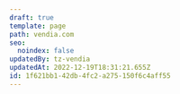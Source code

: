 ```yaml
---
draft: true
template: page
path: vendia.com
seo:
  noindex: false
updatedBy: tz-vendia
updatedAt: 2022-12-19T18:31:21.655Z
id: 1f621bb1-42db-4fc2-a275-150f6c4aff55
---
```

